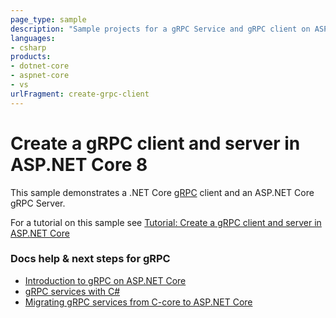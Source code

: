 ```yaml
---
page_type: sample
description: "Sample projects for a gRPC Service and gRPC client on ASP.NET Core."
languages:
- csharp
products:
- dotnet-core
- aspnet-core
- vs
urlFragment: create-grpc-client
---
```


# Create a gRPC client and server in ASP.NET Core 8

This sample demonstrates a .NET Core [gRPC](https://grpc.io/docs/guides/) client and an ASP.NET Core gRPC Server.

For a tutorial on this sample see [Tutorial: Create a gRPC client and server in ASP.NET Core](https://learn.microsoft.com/aspnet/core/tutorials/grpc/grpc-start?view=aspnetcore-8.0)

### Docs help & next steps for gRPC

* [Introduction to gRPC on ASP.NET Core](https://learn.microsoft.com/aspnet/core/grpc/)
* [gRPC services with C#](https://learn.microsoft.com/aspnet/core/grpc/basics/)
* [Migrating gRPC services from C-core to ASP.NET Core](https://learn.microsoft.com/aspnet/core/grpc/migration/)
